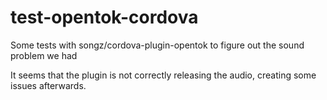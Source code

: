 test-opentok-cordova
====================

Some tests with songz/cordova-plugin-opentok to figure out the sound problem we had

It seems that the plugin is not correctly releasing the audio, creating some issues afterwards.
